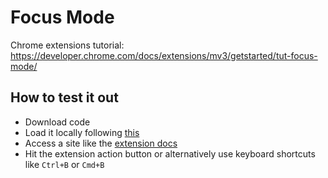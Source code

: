 # Focus Mode

Chrome extensions tutorial: https://developer.chrome.com/docs/extensions/mv3/getstarted/tut-focus-mode/

## How to test it out

- Download code
- Load it locally following [this](https://developer.chrome.com/docs/extensions/mv3/getstarted/development-basics/#load-unpacked)
- Access a site like the [extension docs](https://developer.chrome.com/docs/extensions/mv3/)
- Hit the extension action button or alternatively use keyboard shortcuts like `Ctrl+B` or `Cmd+B`
